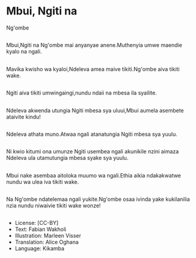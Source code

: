 # Mbui, Ngiti na
Ng'ombe

##
Mbui,Ngiti na Ng'ombe
mai anyanyae
anene.Muthenyia umwe
maendie kyalo na ngali.


##
Mavika kwisho wa
kyaloi,Ndeleva amea
maive tikiti.Ng'ombe
aiva tikiti wake.


##
Ngiti aiva tikiti
umwingaingi,nundu
ndaii na mbesa ila
syailite.


##
Ndeleva akwenda
utungia Ngiti mbesa sya
uluui,Mbui aumela
asembete ataivite
kindu!


##
Ndeleva athata
muno.Atwaa ngali
atanatungia Ngiti
mbesa sya yuulu.


##
Ni kwio kitumi ona
umunze Ngiti usembea
ngali
akunikile nzini aimaza
Ndeleva ula
utamutungia mbesa
syake sya yuulu.


##
Mbui nake asembaa
aitoloka muumo wa
ngali.Ethia aikia
ndakakwatwe nundu wa
ulea iva tikiti wake.


##
Na Ng'ombe
ndatelemaa ngali
yukite.Ng'ombe osaa
ivinda yake kukilanilia
nzia nundu niwaivie
tikiti wake wonze!


##
* License: [CC-BY]
* Text: Fabian Wakholi
* Illustration: Marleen Visser
* Translation: Alice Oghana
* Language: Kikamba
